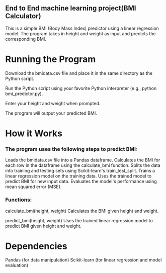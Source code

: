 ## End to End machine learning project(BMI Calculator)

This is a simple BMI (Body Mass Index) predictor using a linear regression model. The program takes in height and weight as input and predicts the corresponding BMI.

# Running the Program

Download the bmidata.csv file and place it in the same directory as the Python script.

Run the Python script using your favorite Python interpreter (e.g., python bmi_predictor.py).

Enter your height and weight when prompted.

The program will output your predicted BMI.

# How it Works
### The program uses the following steps to predict BMI:

Loads the bmidata.csv file into a Pandas dataframe.
Calculates the BMI for each row in the dataframe using the calculate_bmi function.
Splits the data into training and testing sets using Scikit-learn's train_test_split.
Trains a linear regression model on the training data.
Uses the trained model to predict BMI for new input data.
Evaluates the model's performance using mean squared error (MSE).
### Functions:

calculate_bmi(height, weight)
Calculates the BMI given height and weight.

predict_bmi(height, weight)
Uses the trained linear regression model to predict BMI given height and weight.

# Dependencies
Pandas (for data manipulation)
Scikit-learn (for linear regression and model evaluation)

